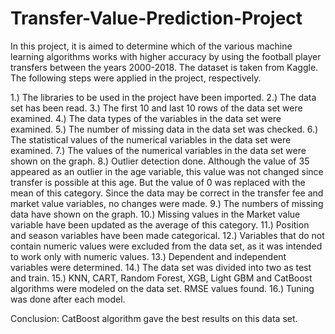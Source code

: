 # Transfer-Value-Prediction-Project
In this project, it is aimed to determine which of the various machine learning algorithms works with higher accuracy by using the football player transfers between the years 2000-2018. The dataset is taken from Kaggle. The following steps were applied in the project, respectively.

1.) The libraries to be used in the project have been imported.
2.) The data set has been read.
3.) The first 10 and last 10 rows of the data set were examined.
4.) The data types of the variables in the data set were examined.
5.) The number of missing data in the data set was checked.
6.) The statistical values of the numerical variables in the data set were examined.
7.) The values of the numerical variables in the data set were shown on the graph.
8.) Outlier detection done. Although the value of 35 appeared as an outlier in the age variable, this value was not changed since transfer is possible at this age. But the value of 0 was replaced with the mean of this category. Since the data may be correct in the transfer fee and market value variables, no changes were made.
9.) The numbers of missing data have shown on the graph.
10.) Missing values in the Market value variable have been updated as the average of this category.
11.) Position and season variables have been made categorical.
12.) Variables that do not contain numeric values were excluded from the data set, as it was intended to work only with numeric values.
13.) Dependent and independent variables were determined.
14.) The data set was divided into two as test and train.
15.) KNN, CART, Random Forest, XGB, Light GBM and CatBoost algorithms were modeled on the data set. RMSE values found.
16.) Tuning was done after each model.

Conclusion: CatBoost algorithm gave the best results on this data set.

